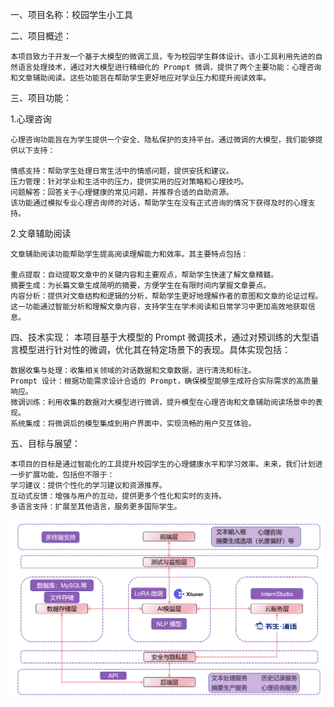 一、项目名称：校园学生小工具

二、项目概述：

    本项目致力于开发一个基于大模型的微调工具，专为校园学生群体设计。该小工具利用先进的自然语言处理技术，通过对大模型进行精细化的 Prompt 微调，提供了两个主要功能：心理咨询和文章辅助阅读。这些功能旨在帮助学生更好地应对学业压力和提升阅读效率。

三、项目功能：

1.心理咨询

    心理咨询功能旨在为学生提供一个安全、隐私保护的支持平台。通过微调的大模型，我们能够提供以下支持：

    情感支持：帮助学生处理日常生活中的情感问题，提供安抚和建议。
    压力管理：针对学业和生活中的压力，提供实用的应对策略和心理技巧。
    问题解答：回答关于心理健康的常见问题，并推荐合适的自助资源。
    该功能通过模拟专业心理咨询师的对话，帮助学生在没有正式咨询的情况下获得及时的心理支持。

2.文章辅助阅读

    文章辅助阅读功能帮助学生提高阅读理解能力和效率。其主要特点包括：

    重点提取：自动提取文章中的关键内容和主要观点，帮助学生快速了解文章精髓。
    摘要生成：为长篇文章生成简明的摘要，方便学生在有限时间内掌握文章要点。
    内容分析：提供对文章结构和逻辑的分析，帮助学生更好地理解作者的意图和文章的论证过程。
    这一功能通过智能分析和理解文章内容，支持学生在学术阅读和日常学习中更加高效地获取信息。

四、技术实现：
    本项目基于大模型的 Prompt 微调技术，通过对预训练的大型语言模型进行针对性的微调，优化其在特定场景下的表现。具体实现包括：

    数据收集与处理：收集相关领域的对话数据和文章数据，进行清洗和标注。
    Prompt 设计：根据功能需求设计合适的 Prompt，确保模型能够生成符合实际需求的高质量响应。
    微调训练：利用收集的数据对大模型进行微调，提升模型在心理咨询和文章辅助阅读场景中的表现。
    系统集成：将微调后的模型集成到用户界面中，实现流畅的用户交互体验。

五、目标与展望：

    本项目的目标是通过智能化的工具提升校园学生的心理健康水平和学习效率。未来，我们计划进一步扩展功能，包括但不限于：
    学习建议：提供个性化的学习建议和资源推荐。
    互动式反馈：增强与用户的互动，提供更多个性化和实时的支持。
    多语言支持：扩展至其他语言，服务更多国际学生。

![image](https://github.com/hlbhl/AIzy/blob/main/%E6%9E%B6%E6%9E%84%E5%9B%BE1.png)
